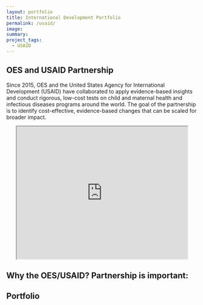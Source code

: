 ```yaml
---
layout: portfolio
title: International Development Portfolio
permalink: /usaid/
image:
summary: 
project_tags:
  - USAID
---
```

## OES and USAID Partnership
<section>
<div class="usa-grid">
    <div class="usa-width-one-half">
      <p>Since 2015, OES and the United States Agency for International Development (USAID) have collaborated to apply evidence-based insights and conduct rigorous, low-cost tests on child and maternal health and infectious diseases programs around the world. The goal of the partnership is to identify cost-effective, evidence-based changes that can be scaled for broader impact.</p>
    </div>
    <div class="usa-width-one-half">
    <center><iframe src="https://drive.google.com/file/d/0BxayWw6MbOYbTE8tSktGRFNlNGM/preview" height="350" width="450"></iframe></center>
  </div>
  </div>
  </section>

<h2> Why the OES/USAID? Partnership is important: </h2>
 


<h2> Portfolio </h2>



